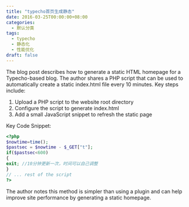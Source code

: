 ```yaml
---
title: "typecho首页生成静态"
date: 2016-03-25T00:00:00+08:00
categories: 
  - 默认分类
tags: 
  - typecho
  - 静态化
  - 性能优化
draft: false
---
```


The blog post describes how to generate a static HTML homepage for a Typecho-based blog. The author shares a PHP script that can be used to automatically create a static index.html file every 10 minutes. Key steps include:

1. Upload a PHP script to the website root directory
2. Configure the script to generate index.html
3. Add a small JavaScript snippet to refresh the static page

Key Code Snippet:
```php
<?php
$nowtime=time();
$pastsec = $nowtime - $_GET["t"];
if($pastsec<600)
{
exit; //10分钟更新一次，时间可以自己调整
}
// ... rest of the script
?>
```

The author notes this method is simpler than using a plugin and can help improve site performance by generating a static homepage.
